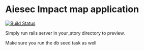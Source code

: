 Aiesec Impact map application
=============================
[![Build Status](https://travis-ci.org/ah450/aiesec-your-story.svg?branch=master)](https://travis-ci.org/ah450/aiesec-your-story)

Simply run rails server in your_story directory to preview.

Make sure you run the db seed task as well
